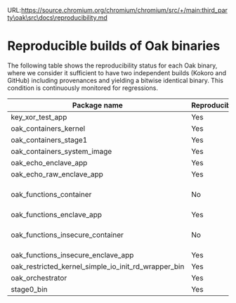 URL:https://source.chromium.org/chromium/chromium/src/+/main:third_party\oak\src\docs\reproducibility.md
# Reproducible builds of Oak binaries

The following table shows the reproducibility status for each Oak binary, where
we consider it sufficient to have two independent builds (Kokoro and GitHub)
including provenances and yielding a bitwise identical binary. This condition is
continuously monitored for regressions.

| Package name                                        | Reproducibility | Comment                   |
| --------------------------------------------------- | --------------- | ------------------------- |
| key_xor_test_app                                    | Yes             |                           |
| oak_containers_kernel                               | Yes             |                           |
| oak_containers_stage1                               | Yes             |                           |
| oak_containers_system_image                         | Yes             |                           |
| oak_echo_enclave_app                                | Yes             |                           |
| oak_echo_raw_enclave_app                            | Yes             |                           |
| oak_functions_container                             | No              | GitHub provenance missing |
| oak_functions_enclave_app                           | Yes             |                           |
| oak_functions_insecure_container                    | No              | GitHub provenance missing |
| oak_functions_insecure_enclave_app                  | Yes             |                           |
| oak_restricted_kernel_simple_io_init_rd_wrapper_bin | Yes             |                           |
| oak_orchestrator                                    | Yes             |                           |
| stage0_bin                                          | Yes             |                           |
